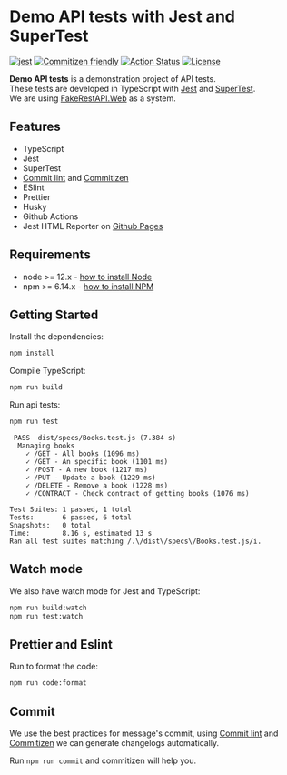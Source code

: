 # Demo API tests with Jest and SuperTest

[![jest](https://facebook.github.io/jest/img/jest-badge.svg)](https://github.com/facebook/jest)
[![Commitizen friendly](https://img.shields.io/badge/commitizen-friendly-brightgreen.svg)](http://commitizen.github.io/cz-cli/)
[![Action Status](https://github.com/WarleyGabriel/demo-api-tests/workflows/CI/badge.svg)](https://github.com/WarleyGabriel/demo-api-tests/actions)
[![License](https://img.shields.io/badge/License-MIT-yellow.svg)](https://opensource.org/licenses/MIT)

**Demo API tests** is a demonstration project of API tests.  
These tests are developed in TypeScript with [Jest](https://jestjs.io/docs/en/getting-started) and [SuperTest](https://github.com/visionmedia/supertest).  
We are using [FakeRestAPI.Web](https://fakerestapi.azurewebsites.net/swagger/ui/index#!/Books/) as a system.

## Features

-   TypeScript
-   Jest
-   SuperTest
-   [Commit lint](https://github.com/conventional-changelog/commitlint) and [Commitizen](https://github.com/commitizen/cz-cli#making-your-repo-commitizen-friendly)
-   ESlint
-   Prettier
-   Husky
-   Github Actions
-   Jest HTML Reporter on [Github Pages](http://warleygabriel.github.io/demo-api-tests)

## Requirements

-   node >= 12.x - [how to install Node](https://nodejs.org/en/download/)
-   npm >= 6.14.x - [how to install NPM](https://www.npmjs.com/get-npm)

## Getting Started

Install the dependencies:

```bash
npm install
```

Compile TypeScript:

```bash
npm run build
```

Run api tests:

```bash
npm run test
```

```text
 PASS  dist/specs/Books.test.js (7.384 s)
  Managing books
    ✓ /GET - All books (1096 ms)
    ✓ /GET - An specific book (1101 ms)
    ✓ /POST - A new book (1217 ms)
    ✓ /PUT - Update a book (1229 ms)
    ✓ /DELETE - Remove a book (1228 ms)
    ✓ /CONTRACT - Check contract of getting books (1076 ms)

Test Suites: 1 passed, 1 total
Tests:       6 passed, 6 total
Snapshots:   0 total
Time:        8.16 s, estimated 13 s
Ran all test suites matching /.\/dist\/specs\/Books.test.js/i.
```

## Watch mode

We also have watch mode for Jest and TypeScript:

```bash
npm run build:watch
npm run test:watch
```

## Prettier and Eslint

Run to format the code:

```bash
npm run code:format
```

## Commit

We use the best practices for message's commit, using [Commit lint](https://github.com/conventional-changelog/commitlint) and [Commitizen](https://github.com/commitizen/cz-cli#making-your-repo-commitizen-friendly) we can generate changelogs automatically.

Run `npm run commit` and commitizen will help you.
